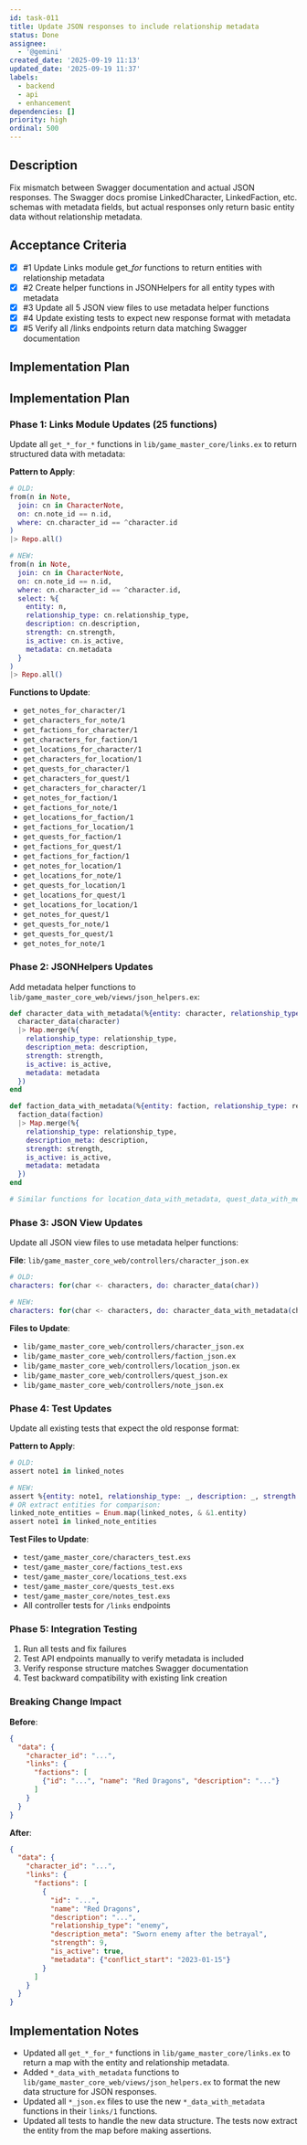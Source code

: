 ```yaml
---
id: task-011
title: Update JSON responses to include relationship metadata
status: Done
assignee:
  - '@gemini'
created_date: '2025-09-19 11:13'
updated_date: '2025-09-19 11:37'
labels:
  - backend
  - api
  - enhancement
dependencies: []
priority: high
ordinal: 500
---
```


## Description

<!-- SECTION:DESCRIPTION:BEGIN -->
Fix mismatch between Swagger documentation and actual JSON responses. The Swagger docs promise LinkedCharacter, LinkedFaction, etc. schemas with metadata fields, but actual responses only return basic entity data without relationship metadata.
<!-- SECTION:DESCRIPTION:END -->

## Acceptance Criteria
<!-- AC:BEGIN -->
- [x] #1 Update Links module get_*_for_* functions to return entities with relationship metadata
- [x] #2 Create helper functions in JSONHelpers for all entity types with metadata
- [x] #3 Update all 5 JSON view files to use metadata helper functions
- [x] #4 Update existing tests to expect new response format with metadata
- [x] #5 Verify all /links endpoints return data matching Swagger documentation
<!-- AC:END -->

## Implementation Plan

<!-- SECTION:PLAN:BEGIN -->
## Implementation Plan

### Phase 1: Links Module Updates (25 functions)

Update all `get_*_for_*` functions in `lib/game_master_core/links.ex` to return structured data with metadata:

**Pattern to Apply**:
```elixir
# OLD:
from(n in Note,
  join: cn in CharacterNote,
  on: cn.note_id == n.id,
  where: cn.character_id == ^character.id
)
|> Repo.all()

# NEW:
from(n in Note,
  join: cn in CharacterNote,
  on: cn.note_id == n.id,
  where: cn.character_id == ^character.id,
  select: %{
    entity: n,
    relationship_type: cn.relationship_type,
    description: cn.description,
    strength: cn.strength,
    is_active: cn.is_active,
    metadata: cn.metadata
  }
)
|> Repo.all()
```

**Functions to Update**:
- `get_notes_for_character/1`
- `get_characters_for_note/1`  
- `get_factions_for_character/1`
- `get_characters_for_faction/1`
- `get_locations_for_character/1`
- `get_characters_for_location/1`
- `get_quests_for_character/1`
- `get_characters_for_quest/1`
- `get_characters_for_character/1`
- `get_notes_for_faction/1`
- `get_factions_for_note/1`
- `get_locations_for_faction/1`
- `get_factions_for_location/1`
- `get_quests_for_faction/1`
- `get_factions_for_quest/1`
- `get_factions_for_faction/1`
- `get_notes_for_location/1`
- `get_locations_for_note/1`
- `get_quests_for_location/1`
- `get_locations_for_quest/1`
- `get_locations_for_location/1`
- `get_notes_for_quest/1`
- `get_quests_for_note/1`
- `get_quests_for_quest/1`
- `get_notes_for_note/1`

### Phase 2: JSONHelpers Updates

Add metadata helper functions to `lib/game_master_core_web/views/json_helpers.ex`:

```elixir
def character_data_with_metadata(%{entity: character, relationship_type: relationship_type, description: description, strength: strength, is_active: is_active, metadata: metadata}) do
  character_data(character)
  |> Map.merge(%{
    relationship_type: relationship_type,
    description_meta: description,
    strength: strength,
    is_active: is_active,
    metadata: metadata
  })
end

def faction_data_with_metadata(%{entity: faction, relationship_type: relationship_type, description: description, strength: strength, is_active: is_active, metadata: metadata}) do
  faction_data(faction)
  |> Map.merge(%{
    relationship_type: relationship_type,
    description_meta: description,
    strength: strength,
    is_active: is_active,
    metadata: metadata
  })
end

# Similar functions for location_data_with_metadata, quest_data_with_metadata, note_data_with_metadata
```

### Phase 3: JSON View Updates

Update all JSON view files to use metadata helper functions:

**File**: `lib/game_master_core_web/controllers/character_json.ex`
```elixir
# OLD:
characters: for(char <- characters, do: character_data(char))

# NEW:
characters: for(char <- characters, do: character_data_with_metadata(char))
```

**Files to Update**:
- `lib/game_master_core_web/controllers/character_json.ex`
- `lib/game_master_core_web/controllers/faction_json.ex`
- `lib/game_master_core_web/controllers/location_json.ex`
- `lib/game_master_core_web/controllers/quest_json.ex`
- `lib/game_master_core_web/controllers/note_json.ex`

### Phase 4: Test Updates

Update all existing tests that expect the old response format:

**Pattern to Apply**:
```elixir
# OLD:
assert note1 in linked_notes

# NEW:
assert %{entity: note1, relationship_type: _, description: _, strength: _, is_active: _, metadata: _} in linked_notes
# OR extract entities for comparison:
linked_note_entities = Enum.map(linked_notes, & &1.entity)
assert note1 in linked_note_entities
```

**Test Files to Update**:
- `test/game_master_core/characters_test.exs`
- `test/game_master_core/factions_test.exs`  
- `test/game_master_core/locations_test.exs`
- `test/game_master_core/quests_test.exs`
- `test/game_master_core/notes_test.exs`
- All controller tests for `/links` endpoints

### Phase 5: Integration Testing

1. Run all tests and fix failures
2. Test API endpoints manually to verify metadata is included
3. Verify response structure matches Swagger documentation
4. Test backward compatibility with existing link creation

### Breaking Change Impact

**Before**:
```json
{
  "data": {
    "character_id": "...",
    "links": {
      "factions": [
        {"id": "...", "name": "Red Dragons", "description": "..."}
      ]
    }
  }
}
```

**After**:
```json
{
  "data": {
    "character_id": "...", 
    "links": {
      "factions": [
        {
          "id": "...",
          "name": "Red Dragons",
          "description": "...",
          "relationship_type": "enemy",
          "description_meta": "Sworn enemy after the betrayal",
          "strength": 9,
          "is_active": true,
          "metadata": {"conflict_start": "2023-01-15"}
        }
      ]
    }
  }
}
```
<!-- SECTION:PLAN:END -->

## Implementation Notes

<!-- SECTION:NOTES:BEGIN -->
- Updated all `get_*_for_*` functions in `lib/game_master_core/links.ex` to return a map with the entity and relationship metadata.
- Added `*_data_with_metadata` functions to `lib/game_master_core_web/views/json_helpers.ex` to format the new data structure for JSON responses.
- Updated all `*_json.ex` files to use the new `*_data_with_metadata` functions in their `links/1` functions.
- Updated all tests to handle the new data structure. The tests now extract the entity from the map before making assertions.
<!-- SECTION:NOTES:END -->

